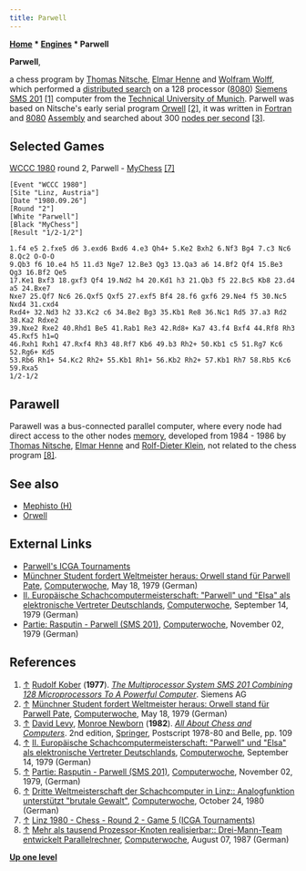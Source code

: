 ```yaml
---
title: Parwell
---
```

**[Home](Home "Home") \* [Engines](Engines "Engines") \* Parwell**


**Parwell**,  

a chess program by [Thomas Nitsche](Thomas_Nitsche "Thomas Nitsche"), [Elmar Henne](Elmar_Henne "Elmar Henne") and [Wolfram Wolff](Wolfram_Wolff "Wolfram Wolff"), which performed a [distributed search](Parallel_Search "Parallel Search") on a 128 processor ([8080](8080 "8080")) [Siemens](https://en.wikipedia.org/wiki/Siemens) [SMS 201](SMS_201 "SMS 201") <a id="cite-note-1" href="#cite-ref-1">[1]</a> computer from the [Technical University of Munich](Technical_University_of_Munich "Technical University of Munich"). Parwell was based on Nitsche's early serial program [Orwell](Orwell "Orwell") <a id="cite-note-2" href="#cite-ref-2">[2]</a>, it was written in [Fortran](Fortran "Fortran") and [8080](8080 "8080") [Assembly](Assembly "Assembly") and searched about 300 [nodes per second](Nodes_per_Second "Nodes per Second") <a id="cite-note-3" href="#cite-ref-3">[3]</a>.



## Selected Games


[WCCC 1980](WCCC_1980 "WCCC 1980") round 2, Parwell - [MyChess](MyChess "MyChess") <a id="cite-note-7" href="#cite-ref-7">[7]</a>




```
[Event "WCCC 1980"]
[Site "Linz, Austria"]
[Date "1980.09.26"]
[Round "2"]
[White "Parwell"]
[Black "MyChess"]
[Result "1/2-1/2"]

1.f4 e5 2.fxe5 d6 3.exd6 Bxd6 4.e3 Qh4+ 5.Ke2 Bxh2 6.Nf3 Bg4 7.c3 Nc6 8.Qc2 O-O-O 
9.Qb3 f6 10.e4 h5 11.d3 Nge7 12.Be3 Qg3 13.Qa3 a6 14.Bf2 Qf4 15.Be3 Qg3 16.Bf2 Qe5 
17.Ke1 Bxf3 18.gxf3 Qf4 19.Nd2 h4 20.Kd1 h3 21.Qb3 f5 22.Bc5 Kb8 23.d4 a5 24.Bxe7 
Nxe7 25.Qf7 Nc6 26.Qxf5 Qxf5 27.exf5 Bf4 28.f6 gxf6 29.Ne4 f5 30.Nc5 Nxd4 31.cxd4 
Rxd4+ 32.Nd3 h2 33.Kc2 c6 34.Be2 Bg3 35.Kb1 Re8 36.Nc1 Rd5 37.a3 Rd2 38.Ka2 Rdxe2 
39.Nxe2 Rxe2 40.Rhd1 Be5 41.Rab1 Re3 42.Rd8+ Ka7 43.f4 Bxf4 44.Rf8 Rh3 45.Rxf5 h1=Q 
46.Rxh1 Rxh1 47.Rxf4 Rh3 48.Rf7 Kb6 49.b3 Rh2+ 50.Kb1 c5 51.Rg7 Kc6 52.Rg6+ Kd5
53.Rb6 Rh1+ 54.Kc2 Rh2+ 55.Kb1 Rh1+ 56.Kb2 Rh2+ 57.Kb1 Rh7 58.Rb5 Kc6 59.Rxa5 
1/2-1/2 

```

## Parawell


Parawell was a bus-connected parallel computer, where every node had direct access to the other nodes [memory](Memory "Memory"), developed from 1984 - 1986 by [Thomas Nitsche](Thomas_Nitsche "Thomas Nitsche"), [Elmar Henne](Elmar_Henne "Elmar Henne") and [Rolf-Dieter Klein](https://en.wikipedia.org/wiki/NDR-Klein-Computer), not related to the chess program <a id="cite-note-8" href="#cite-ref-8">[8]</a>.



## See also


* [Mephisto (H)](Mephisto_(H) "Mephisto (H)")
* [Orwell](Orwell "Orwell")


## External Links


* [Parwell's ICGA Tournaments](https://www.game-ai-forum.org/icga-tournaments/program.php?id=425)
* [Münchner Student fordert Weltmeister heraus: Orwell stand für Parwell Pate](https://www.computerwoche.de/a/muenchner-student-fordert-weltmeister-heraus-orwell-stand-fuer-parwell-pate,1192808), [Computerwoche](Computerworld#Woche "Computerworld"), May 18, 1979 (German)
* [II. Europäische Schachcomputermeisterschaft: "Parwell" und "Elsa" als elektronische Vertreter Deutschlands](https://www.computerwoche.de/a/ii-europaeische-schachcomputermeisterschaft-parwell-und-elsa-als-elektronische-vertreter-deutschlands,1193707), [Computerwoche](Computerworld#Woche "Computerworld"), September 14, 1979 (German)
* [Partie: Rasputin - Parwell (SMS 201)](https://www.computerwoche.de/a/partie-rasputin-parwell-sms-201,1194246), [Computerwoche](Computerworld#Woche "Computerworld"), November 02, 1979 (German)


## References


1. <a id="cite-ref-1" href="#cite-note-1">↑</a> [Rudolf Kober](http://www.siemens.com/innovation/en/publikationen/publications_pof/pof_fall_2002/robots_articles/artificial_intelligence.htm) (**1977**). *[The Multiprocessor System SMS 201 Combining 128 Microprocessors To A Powerful Computer](http://ieeexplore.ieee.org/xpl/login.jsp?tp=&arnumber=680830&url=http%3A%2F%2Fieeexplore.ieee.org%2Fiel4%2F5585%2F14957%2F00680830)*. Siemens AG
2. <a id="cite-ref-2" href="#cite-note-2">↑</a> [Münchner Student fordert Weltmeister heraus: Orwell stand für Parwell Pate](https://www.computerwoche.de/a/muenchner-student-fordert-weltmeister-heraus-orwell-stand-fuer-parwell-pate,1192808), [Computerwoche](Computerworld#Woche "Computerworld"), May 18, 1979 (German)
3. <a id="cite-ref-3" href="#cite-note-3">↑</a> [David Levy](David_Levy "David Levy"), [Monroe Newborn](Monroe_Newborn "Monroe Newborn") (**1982**). *[All About Chess and Computers](http://link.springer.com/book/10.1007/978-3-642-85538-2)*. 2nd edition, [Springer](https://en.wikipedia.org/wiki/Springer_Science%2BBusiness_Media), Postscript 1978-80 and Belle, pp. 109
4. <a id="cite-ref-4" href="#cite-note-4">↑</a> [II. Europäische Schachcomputermeisterschaft: "Parwell" und "Elsa" als elektronische Vertreter Deutschlands](https://www.computerwoche.de/a/ii-europaeische-schachcomputermeisterschaft-parwell-und-elsa-als-elektronische-vertreter-deutschlands,1193707), [Computerwoche](Computerworld#Woche "Computerworld"), September 14, 1979 (German)
5. <a id="cite-ref-5" href="#cite-note-5">↑</a> [Partie: Rasputin - Parwell (SMS 201)](https://www.computerwoche.de/a/partie-rasputin-parwell-sms-201,1194246), [Computerwoche](Computerworld#Woche "Computerworld"), November 02, 1979, (German)
6. <a id="cite-ref-6" href="#cite-note-6">↑</a> [Dritte Weltmeisterschaft der Schachcomputer in Linz:: Analogfunktion unterstützt "brutale Gewalt"](https://www.computerwoche.de/a/analogfunktion-unterstuetzt-brutale-gewalt,1190993), [Computerwoche](Computerworld#Woche "Computerworld"), October 24, 1980 (German)
7. <a id="cite-ref-7" href="#cite-note-7">↑</a> [Linz 1980 - Chess - Round 2 - Game 5 (ICGA Tournaments)](https://www.game-ai-forum.org/icga-tournaments/round.php?tournament=68&round=2&id=5)
8. <a id="cite-ref-8" href="#cite-note-8">↑</a> [Mehr als tausend Prozessor-Knoten realisierbar:: Drei-Mann-Team entwickelt Parallelrechner](https://www.computerwoche.de/a/drei-mann-team-entwickelt-parallelrechner,1160778), [Computerwoche](Computerworld#Woche "Computerworld"), August 07, 1987 (German)

**[Up one level](Engines "Engines")**







 
